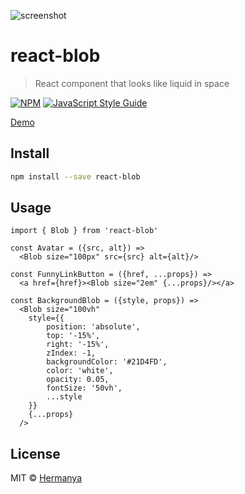 ![screenshot](https://user-images.githubusercontent.com/2906365/47053390-adfc2b80-d17a-11e8-8c85-48a1ea1ce4d3.gif)

# react-blob

> React component that looks like liquid in space

[![NPM](https://img.shields.io/npm/v/react-blob.svg)](https://www.npmjs.com/package/react-blob) [![JavaScript Style Guide](https://img.shields.io/badge/code_style-standard-brightgreen.svg)](https://standardjs.com)

[Demo](https://hermanya.github.io/react-blob/)

## Install

```bash
npm install --save react-blob
```

## Usage

```tsx
import { Blob } from 'react-blob'

const Avatar = ({src, alt}) =>
  <Blob size="100px" src={src} alt={alt}/>

const FunnyLinkButton = ({href, ...props}) =>
  <a href={href}><Blob size="2em" {...props}/></a>

const BackgroundBlob = ({style, props}) =>
  <Blob size="100vh"
    style={{
        position: 'absolute',
        top: '-15%',
        right: '-15%',
        zIndex: -1,
        backgroundColor: '#21D4FD',
        color: 'white',
        opacity: 0.05,
        fontSize: '50vh',
        ...style
    }}
    {...props}
  />
```

## License

MIT © [Hermanya](https://hermanya.github.io/)
